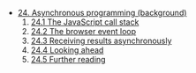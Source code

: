 * [24. Asynchronous programming (background)](http://exploringjs.com/es6/ch_async.html)
      <ol>
          <li>
            <a href="http://exploringjs.com/es6/ch_async.html#sec_javascript-call-stack"><span class="section-number">24.1 </span>The JavaScript call stack</a>
          </li>
          <li>
            <a href="http://exploringjs.com/es6/ch_async.html#sec_browser-event-loop"><span class="section-number">24.2 </span>The browser event loop</a>
          </li>
          <li>
            <a href="http://exploringjs.com/es6/ch_async.html#sec_receiving-results-asynchronously"><span class="section-number">24.3 </span>Receiving results asynchronously</a>
          </li>
          <li>
            <a href="http://exploringjs.com/es6/ch_async.html#sec_looking-ahead-async"><span class="section-number">24.4 </span>Looking ahead</a>
          </li>
          <li>
            <a href="http://exploringjs.com/es6/ch_async.html#sec_further-reading-async"><span class="section-number">24.5 </span>Further reading</a>
          </li>
        </ol>
